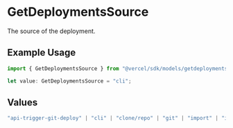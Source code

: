 # GetDeploymentsSource

The source of the deployment.

## Example Usage

```typescript
import { GetDeploymentsSource } from "@vercel/sdk/models/getdeploymentsop.js";

let value: GetDeploymentsSource = "cli";
```

## Values

```typescript
"api-trigger-git-deploy" | "cli" | "clone/repo" | "git" | "import" | "import/repo" | "redeploy" | "v0-web"
```